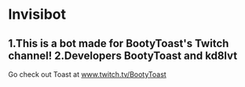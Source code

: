Invisibot
=========

1.This is a bot made for BootyToast's Twitch channel!
2.Developers
BootyToast and kd8lvt
----------------------------------------------------------------------------------------------
Go check out Toast at www.twitch.tv/BootyToast
